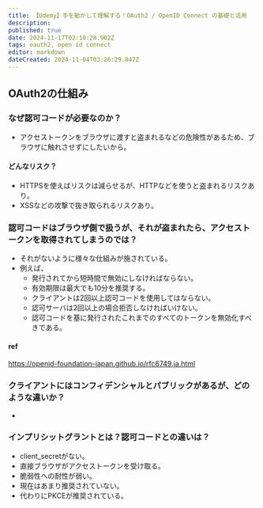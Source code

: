 ```yaml
---
title: 【Udemy】手を動かして理解する！OAuth2 / OpenID Connect の基礎と活用
description: 
published: true
date: 2024-11-17T02:10:28.902Z
tags: oauth2, open id connect
editor: markdown
dateCreated: 2024-11-04T03:26:29.847Z
---
```


## OAuth2の仕組み
### なぜ認可コードが必要なのか？
- アクセストークンをブラウザに渡すと盗まれるなどの危険性があるため、ブラウザに触れさせずにしたいから。

#### どんなリスク？
- HTTPSを使えばリスクは減らせるが、HTTPなどを使うと盗まれるリスクあり。
- XSSなどの攻撃で抜き取られるリスクあり。

### 認可コードはブラウザ側で扱うが、それが盗まれたら、アクセストークンを取得されてしまうのでは？
- それがないように様々な仕組みが施されている。
- 例えば、
	- 発行されてから短時間で無効にしなければならない。
  - 有効期限は最大でも10分を推奨する。
  - クライアントは2回以上認可コードを使用してはならない。
  - 認可サーバは2回以上の場合拒否しなければいけない。
  - 認可コードを基に発行されたこれまでのすべてのトークンを無効化すべきである。
  
#### ref
 https://openid-foundation-japan.github.io/rfc6749.ja.html
 
 ### クライアントにはコンフィデンシャルとパブリックがあるが、どのような違いか？
- 

### インプリシットグラントとは？認可コードとの違いは？
- client_secretがない。
- 直接ブラウザがアクセストークンを受け取る。
- 脆弱性への耐性が弱い。
- 現在はあまり推奨されていない。
- 代わりにPKCEが推奨されている。
